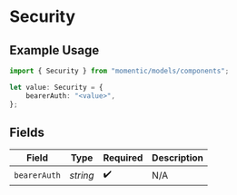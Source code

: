 # Security

## Example Usage

```typescript
import { Security } from "momentic/models/components";

let value: Security = {
    bearerAuth: "<value>",
};
```

## Fields

| Field              | Type               | Required           | Description        |
| ------------------ | ------------------ | ------------------ | ------------------ |
| `bearerAuth`       | *string*           | :heavy_check_mark: | N/A                |
